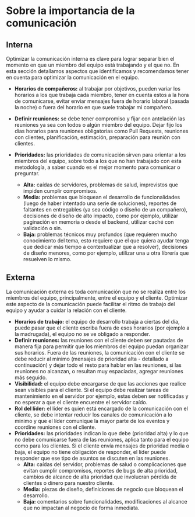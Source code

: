 <!-- TITLE: Comunicacion -->
<!-- SUBTITLE: A quick summary of Comunicacion -->

# Sobre la importancia de la comunicación
## Interna

Optimizar la comunicación interna es clave para lograr separar bien el momento en que un miembro del equipo está trabajando y el que no. En esta sección detallamos aspectos que identificamos y recomendamos tener en cuenta para optimizar la comunicación en el equipo.

- **Horarios de compañeros:** al trabajar por objetivos, pueden variar los horarios a los que trabaja cada miembro, tener en cuenta estos a la hora de comunicarse, evitar enviar mensajes fuera de horario laboral (pasada la noche) o fuera del horario en que suele trabajar mi compañero.

- **Definir reuniones:** se debe tener compromiso y fijar con antelación las reuniones ya sea con todos o algún miembro del equipo. Dejar fijo los días horarios para reuniones obligatorias como Pull Requests, reuniones con clientes, planificación, estimación, preparación para reunión con clientes.
- **Prioridades:** las prioridades de comunicación sirven para orientar a los miembros del equipo, sobre todo a los que no han trabajado con esta metodología, a saber cuando es el mejor momento para comunicar o preguntar.
  - **Alta:** caídas de servidores, problemas de salud, imprevistos que impiden cumplir compromisos.
  - **Media:** problemas que bloquean el desarrollo de funcionalidades (luego de haber intentado una serie de soluciones), reportes de faltantes en entregables (ya sea código o diseño de un compañero), decisiones de diseño de alto impacto, como por ejemplo, utilizar paginación en memoria o desde el backend, utilizar caché con validación o sin.
  - **Baja:** problemas técnicos muy profundos (que requieren mucho conocimiento del tema, esto requiere que el que quiera ayudar tenga que dedicar más tiempo a contextualizar que a resolver), decisiones de diseño menores, como por ejemplo, utilizar una u otra librería que resuelven lo mismo.

## Externa

 La comunicación externa es toda comunicación que no se realiza entre los miembros del equipo, principalmente, entre el equipo y el cliente. Optimizar este aspecto de la comunicación puede facilitar el ritmo de trabajo del equipo y ayudar a cuidar la relación con el cliente.

- **Horarios de trabajo:** el equipo de desarrollo trabaja a ciertas del día, puede pasar que el cliente escriba fuera de esos horarios (por ejemplo a la madrugada), el equipo no se ve obligado a responder.
- **Definir reuniones:** las reuniones con el cliente deben ser pautadas de manera fija para permitir que los miembros del equipo puedan organizar sus horarios. Fuera de las reuniones, la comunicación con el cliente se debe reducir al mínimo (mensajes de prioridad alta - detallado a continuación) y dejar todo el resto para hablar en las reuniones, si las reuniones no alcanzan, o resultan muy espaciadas, agregar reuniones más seguido.
- **Visibilidad:** el equipo debe encargarse de que las acciones que realice sean visibles para el cliente. Si el equipo debe realizar tareas de mantenimiento en el servidor por ejemplo, estas deben ser notificadas y no esperar a que el cliente encuentre el servidor caído.
- **Rol del líder:** el líder es quien está encargado de la comunicación con el cliente, se debe intentar reducir los canales de comunicación a lo mínimo y que el líder comunique la mayor parte de los eventos y coordine reuniones con el cliente.
- **Prioridades:** las prioridades indican lo que debe (prioridad alta) y lo que no debe comunicarse fuera de las reuniones, aplica tanto para el equipo como para los clientes. Si el cliente envía mensajes de prioridad media o baja, el equipo no tiene obligación de responder, el líder puede responder que ese tipo de asuntos se discuten en las reuniones.
  - **Alta:** caídas del servidor, problemas de salud o complicaciones que evitan cumplir compromisos, reportes de bugs de alta prioridad, cambios de alcance de alta prioridad que involucran pérdida de clientes o dinero para nuestro cliente.
  - **Media:** piezas de diseño, definiciones de negocio que bloquean el desarrollo.
  - **Baja:** comentarios sobre funcionalidades, modificaciones al alcance que no impactan al negocio de forma inmediata.